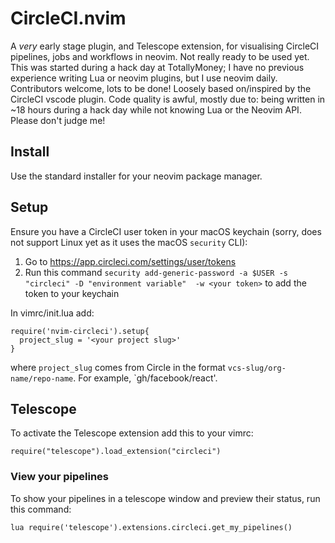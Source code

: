 # CircleCI.nvim

A _very_ early stage plugin, and Telescope extension, for visualising CircleCI pipelines, jobs and workflows in neovim. Not really ready to be used yet. This was started during a hack day at TotallyMoney; I have no previous experience writing Lua or neovim plugins, but I use neovim daily. Contributors welcome, lots to be done! Loosely based on/inspired by the CircleCI vscode plugin. Code quality is awful, mostly due to: being written in ~18 hours during a hack day while not knowing Lua or the Neovim API. Please don't judge me!

## Install
Use the standard installer for your neovim package manager.

## Setup
Ensure you have a CircleCI user token in your macOS keychain (sorry, does not support Linux yet as it uses the macOS `security` CLI):
1. Go to https://app.circleci.com/settings/user/tokens
2. Run this command `security add-generic-password -a $USER -s "circleci" -D "environment variable"  -w <your token>` to add the token to your keychain

In vimrc/init.lua add:
```
require('nvim-circleci').setup{
  project_slug = '<your project slug>'
}
```

where `project_slug` comes from Circle in the format `vcs-slug/org-name/repo-name`. For example, `gh/facebook/react'.

## Telescope
To activate the Telescope extension add this to your vimrc:
```
require("telescope").load_extension("circleci")
```

### View your pipelines
To show your pipelines in a telescope window and preview their status, run this command:
```
lua require('telescope').extensions.circleci.get_my_pipelines()
```

